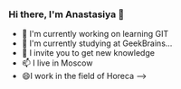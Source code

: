 ### Hi there, I'm Anastasiya 👋

- 🔭 I'm currently working on learning GIT
- 🌱 I'm currently studying at GeekBrains...
- 👯 I invite you to get new knowledge
- 📫 I live in Moscow
- 😄I work in the field of Horeca
-->
